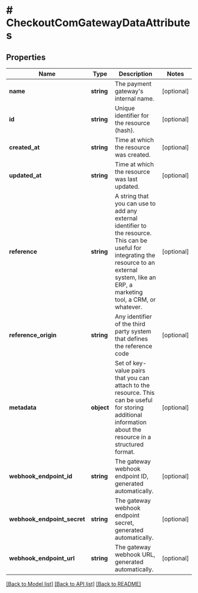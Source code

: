 # # CheckoutComGatewayDataAttributes

## Properties

Name | Type | Description | Notes
------------ | ------------- | ------------- | -------------
**name** | **string** | The payment gateway&#39;s internal name. | [optional]
**id** | **string** | Unique identifier for the resource (hash). | [optional]
**created_at** | **string** | Time at which the resource was created. | [optional]
**updated_at** | **string** | Time at which the resource was last updated. | [optional]
**reference** | **string** | A string that you can use to add any external identifier to the resource. This can be useful for integrating the resource to an external system, like an ERP, a marketing tool, a CRM, or whatever. | [optional]
**reference_origin** | **string** | Any identifier of the third party system that defines the reference code | [optional]
**metadata** | **object** | Set of key-value pairs that you can attach to the resource. This can be useful for storing additional information about the resource in a structured format. | [optional]
**webhook_endpoint_id** | **string** | The gateway webhook endpoint ID, generated automatically. | [optional]
**webhook_endpoint_secret** | **string** | The gateway webhook endpoint secret, generated automatically. | [optional]
**webhook_endpoint_url** | **string** | The gateway webhook URL, generated automatically. | [optional]

[[Back to Model list]](../../README.md#models) [[Back to API list]](../../README.md#endpoints) [[Back to README]](../../README.md)
